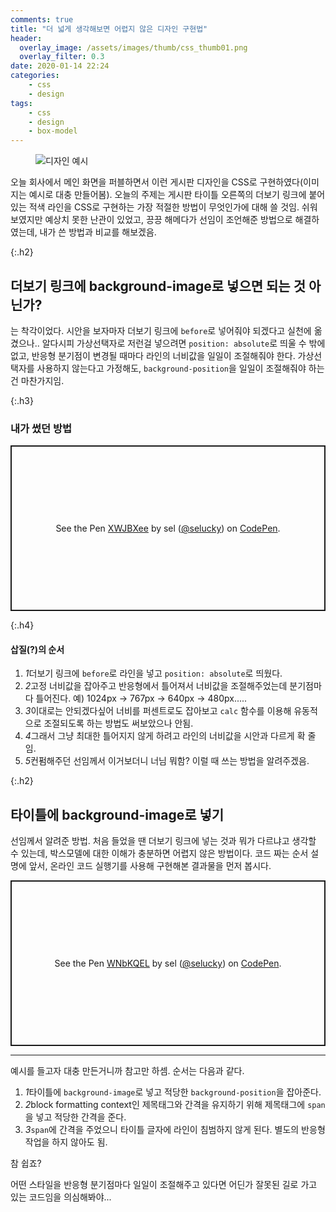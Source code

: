 ```yaml
---
comments: true
title: "더 넓게 생각해보면 어렵지 않은 디자인 구현법"
header:
  overlay_image: /assets/images/thumb/css_thumb01.png
  overlay_filter: 0.3
date: 2020-01-14 22:24
categories:
    - css
    - design
tags:
    - css
    - design
    - box-model
---
```

<figure class="rsp-img type1 align--center">
    <img src="/assets/images/post/css-line_img01.png" alt="디자인 예시">
</figure>

오늘 회사에서 메인 화면을 퍼블하면서 이런 게시판 디자인을 CSS로 구현하였다(이미지는 예시로 대충 만들어봄). 오늘의 주제는 게시판 타이틀 오른쪽의 더보기 링크에 붙어 있는 적색 라인을 CSS로 구현하는 가장 적절한 방법이 무엇인가에 대해 쓸 것임. 쉬워 보였지만 예상치 못한 난관이 있었고, 끙끙 해메다가 선임이 조언해준 방법으로 해결하였는데, 내가 쓴 방법과 비교를 해보겠음.

{:.h2}
## 더보기 링크에 background-image로 넣으면 되는 것 아닌가?
는 착각이었다. 시안을 보자마자 더보기 링크에 <code>before</code>로 넣어줘야 되겠다고 실천에 옮겼으나.. 알다시피 가상선택자로 저런걸 넣으려면 <code>position: absolute</code>로 띄울 수 밖에 없고, 반응형 분기점이 변경될 때마다 라인의 너비값을 일일이 조절해줘야 한다. 가상선택자를 사용하지 않는다고 가정해도, <code>background-position</code>을 일일이 조절해줘야 하는 건 마찬가지임.

{:.h3}
### <span>내가 썼던 방법</span>
<p class="codepen" data-height="265" data-theme-id="default" data-default-tab="css,result" data-user="selucky" data-slug-hash="XWJBXee" style="height: 265px; box-sizing: border-box; display: flex; align-items: center; justify-content: center; border: 2px solid; margin: 1em 0; padding: 1em;" data-pen-title="XWJBXee">
  <span>See the Pen <a href="https://codepen.io/selucky/pen/XWJBXee">
  XWJBXee</a> by sel (<a href="https://codepen.io/selucky">@selucky</a>)
  on <a href="https://codepen.io">CodePen</a>.</span>
</p>
<script async src="https://static.codepen.io/assets/embed/ei.js"></script>

{:.h4}
#### 삽질(?)의 순서
<div class="cont-box type1">
    <ol class="bu-list--num type2">
        <li><em class="num">1</em>더보기 링크에 <code>before</code>로 라인을 넣고 <code>position: absolute</code>로 띄웠다.</li>
        <li><em class="num">2</em>고정 너비값을 잡아주고 반응형에서 틀어져서 너비값을 조절해주었는데 분기점마다 틀어진다. 예) 1024px &rarr; 767px &rarr; 640px &rarr; 480px.....</li>
        <li><em class="num">3</em>이대로는 안되겠다싶어 너비를 퍼센트로도 잡아보고 <code>calc</code> 함수를 이용해 유동적으로 조절되도록 하는 방법도 써보았으나 안됨.</li>
        <li><em class="num">4</em>그래서 그냥 최대한 틀어지지 않게 하려고 라인의 너비값을 시안과 다르게 확 줄임.</li>
        <li><em class="num">5</em>컨펌해주던 선임께서 이거보더니 너님 뭐함? 이럴 때 쓰는 방법을 알려주겠음.</li>
    </ol>
</div>

{:.h2}
## 타이틀에 background-image로 넣기
선임께서 알려준 방법. 처음 들었을 땐 더보기 링크에 넣는 것과 뭐가 다르냐고 생각할 수 있는데, 박스모델에 대한 이해가 충분하면 어렵지 않은 방법이다. 코드 짜는 순서 설명에 앞서, 온라인 코드 실행기를 사용해 구현해본 결과물을 먼저 봅시다.

<p class="codepen" data-height="265" data-theme-id="default" data-default-tab="css,result" data-user="selucky" data-slug-hash="WNbKQEL" style="height: 265px; box-sizing: border-box; display: flex; align-items: center; justify-content: center; border: 2px solid; margin: 1em 0; padding: 1em;" data-pen-title="WNbKQEL">
  <span>See the Pen <a href="https://codepen.io/selucky/pen/WNbKQEL">
  WNbKQEL</a> by sel (<a href="https://codepen.io/selucky">@selucky</a>)
  on <a href="https://codepen.io">CodePen</a>.</span>
</p>
<script async src="https://static.codepen.io/assets/embed/ei.js"></script>

<hr>

예시를 들고자 대충 만든거니까 참고만 하셈. 순서는 다음과 같다.

<div class="cont-box type1 mt--standard">
    <ol class="bu-list--num type2">
        <li><em class="num">1</em>타이틀에 <code>background-image</code>로 넣고 적당한 <code>background-position</code>을 잡아준다.</li>
        <li><em class="num">2</em>block formatting context인 제목태그와 간격을 유지하기 위해 제목태그에 <code>span</code>을 넣고 적당한 간격을 준다.</li>
        <li><em class="num">3</em><code>span</code>에 간격을 주었으니 타이틀 글자에 라인이 침범하지 않게 된다. 별도의 반응형 작업을 하지 않아도 됨.</li>
    </ol>
</div>

참 쉽죠?

어떤 스타일을 반응형 분기점마다 일일이 조절해주고 있다면 어딘가 잘못된 길로 가고 있는 코드임을 의심해봐야...